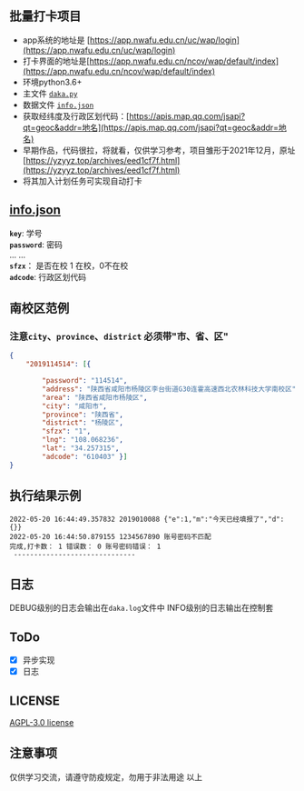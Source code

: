 ## 批量打卡项目
- app系统的地址是 [https://app.nwafu.edu.cn/uc/wap/login](https://app.nwafu.edu.cn/uc/wap/login)  
- 打卡界面的地址是[https://app.nwafu.edu.cn/ncov/wap/default/index](https://app.nwafu.edu.cn/ncov/wap/default/index)
- 环境python3.6+
- 主文件 [`daka.py`](daka_old.py)
- 数据文件 [`info.json`](info.json)
- 获取经纬度及行政区划代码：[https://apis.map.qq.com/jsapi?qt=geoc&addr=地名](https://apis.map.qq.com/jsapi?qt=geoc&addr=地名)
- 早期作品，代码很拉，将就看，仅供学习参考，项目雏形于2021年12月，原址[https://yzyyz.top/archives/eed1cf7f.html](https://yzyyz.top/archives/eed1cf7f.html)
- 将其加入计划任务可实现自动打卡

## [info.json](info.json)
**`key`**: 学号  
**`password`**: 密码  
... ...   
**`sfzx`**： 是否在校 1 在校，0不在校  
**`adcode`**: 行政区划代码  

## 南校区范例
### 注意`city`、`province`、`district` 必须带"市、省、区"
```json
{
    "2019114514": [{

        "password": "114514",
        "address": "陕西省咸阳市杨陵区李台街道G30连霍高速西北农林科技大学南校区",
        "area": "陕西省咸阳市杨陵区",
        "city": "咸阳市",
        "province": "陕西省",
        "district": "杨陵区",
        "sfzx": "1",
        "lng": "108.068236",
        "lat": "34.257315",
        "adcode": "610403" }]
}

```
## 执行结果示例
```
2022-05-20 16:44:49.357832 2019010088 {"e":1,"m":"今天已经填报了","d":{}}
2022-05-20 16:44:50.879155 1234567890 账号密码不匹配
完成,打卡数： 1 错误数： 0 账号密码错误： 1 
 ------------------------------
```

## 日志 
DEBUG级别的日志会输出在`daka.log`文件中
INFO级别的日志输出在控制套

## ToDo
- [x] 异步实现
- [x] 日志
## LICENSE
[AGPL-3.0 license](LICENSE)

## 注意事项
仅供学习交流，请遵守防疫规定，勿用于非法用途
以上
